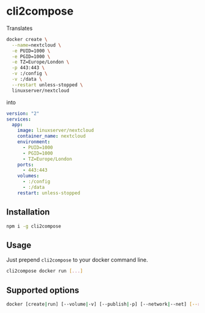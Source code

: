 # cli2compose

Translates

```bash
docker create \
  --name=nextcloud \
  -e PUID=1000 \
  -e PGID=1000 \
  -e TZ=Europe/London \
  -p 443:443 \
  -v :/config \
  -v :/data \
  --restart unless-stopped \
  linuxserver/nextcloud
```

into

```yaml
version: "2"
services:
  app:
    image: linuxserver/nextcloud
    container_name: nextcloud
    environment:
      - PUID=1000
      - PGID=1000
      - TZ=Europe/London
    ports:
      - 443:443
    volumes:
      - :/config
      - :/data
    restart: unless-stopped
```

## Installation

```bash
npm i -g cli2compose
```

## Usage

Just prepend `cli2compose` to your docker command line.

```bash
cli2compose docker run [...]
```

## Supported options

```bash
docker [create|run] [--volume|-v] [--publish|-p] [--network|--net] [--restart] [--expose] [--env|-e] image [command]
```